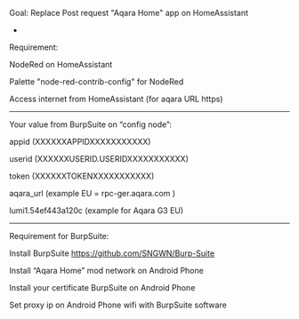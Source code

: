 Goal: Replace Post request "Aqara Home" app on HomeAssistant

-

Requirement:

NodeRed on HomeAssistant

Palette "node-red-contrib-config" for NodeRed

Access internet from HomeAssistant (for aqara URL https)

---

Your value from BurpSuite on “config node”:

appid	(XXXXXXAPPIDXXXXXXXXXXX)

userid	(XXXXXXUSERID.USERIDXXXXXXXXXXX)

token	(XXXXXXTOKENXXXXXXXXXXX)

aqara_url	(example EU = rpc-ger.aqara.com )

lumi1.54ef443a120c (example for Aqara G3 EU)

---

Requirement for BurpSuite:

Install BurpSuite https://github.com/SNGWN/Burp-Suite

Install “Aqara Home” mod network on Android Phone

Install your certificate BurpSuite on Android Phone

Set proxy ip on Android Phone wifi with BurpSuite software
